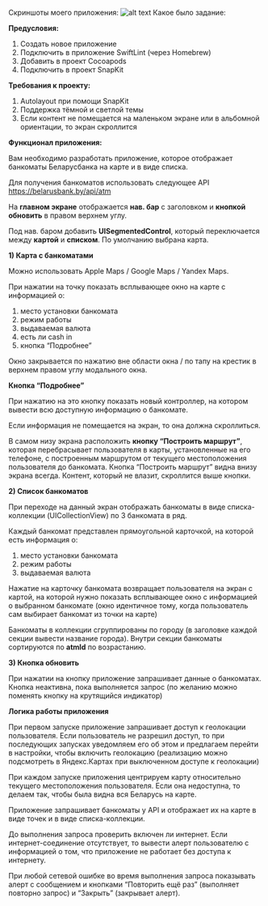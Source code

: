 Скриншоты моего приложения:
![alt text](https://drive.google.com/uc?export=download&confirm=no_antivirus&id=1zmBj_qIaamj_TzWtOMHeNqOvxudUdN5F)
Какое было задание:

**Предусловия:**

1. Создать новое приложение
2. Подключить в приложение SwiftLint (через Homebrew)
3. Добавить в проект Cocoapods
4. Подключить в проект SnapKit

**Требования к проекту:**

1. Autolayout при помощи SnapKit
2. Поддержка тёмной и светлой темы
3. Если контент не помещается на маленьком экране или в альбомной ориентации, то экран скроллится

**Функционал приложения:**

Вам необходимо разработать приложение, которое отображает банкоматы Беларусбанка на карте и в виде списка.

Для получения банкоматов использовать следующее API https://belarusbank.by/api/atm

На **главном экране** отображается **нав. бар** с заголовком и **кнопкой обновить** в правом верхнем углу.

Под нав. баром добавить **UISegmentedControl**, который переключается между **картой** и **списком**. По умолчанию выбрана карта.

**1) Карта с банкоматами**

Можно использовать Apple Maps / Google Maps / Yandex Maps.

При нажатии на точку показать всплывающее окно на карте с информацией о:

1. место установки банкомата
2. режим работы
3. выдаваемая валюта
4. есть ли cash in
5. кнопка “Подробнее”

Окно закрывается по нажатию вне области окна / по тапу на крестик в верхнем правом углу модального окна.

**Кнопка “Подробнее”**

При нажатию на это кнопку показать новый контроллер, на котором вывести всю доступную информацию о банкомате.

Если информация не помещается на экран, то она должна скроллиться.

В самом низу экрана расположить **кнопку “Построить маршрут”**, которая перебрасывает пользователя в карты, установленные на его телефоне, с построенным маршрутом от текущего местоположения пользователя до банкомата. Кнопка “Построить маршрут” видна внизу экрана всегда. Контент, который не влазит, скроллится выше кнопки.

**2) Список банкоматов**

При переходе на данный экран отображать банкоматы в виде списка-коллекции (UICollectionView) по 3 банкомата в ряд.

Каждый банкомат представлен прямоугольной карточкой, на которой есть информация о:

1. место установки банкомата
2. режим работы
3. выдаваемая валюта

Нажатие на карточку банкомата возвращает пользователя на экран с картой, на которой нужно показать всплывающее окно с информацией о выбранном банкомате (окно идентичное тому, когда пользователь сам выбирает банкомат из точки на карте)

Банкоматы в коллекции сгруппированы по городу (в заголовке каждой секции вывести название города). Внутри секции банкоматы сортируются по **atmId** по возрастанию.

**3) Кнопка обновить**

При нажатии на кнопку приложение запрашивает данные о банкоматах. Кнопка неактивна, пока выполняется запрос (по желанию можно поменять кнопку на крутящийся индикатор)

**Логика работы приложения**

При первом запуске приложение запрашивает доступ к геолокации пользователя. Если пользователь не разрешил доступ, то при последующих запусках уведомляем его об этом и предлагаем перейти в настройки, чтобы включить геолокацию (реализацию можно подсмотреть в Яндекс.Картах при выключенном доступе к геолокации)

При каждом запуске приложения центрируем карту относительно текущего местоположения пользователя. Если она недоступна, то делаем так, чтобы была видна вся Беларусь на карте.

Приложение запрашивает банкоматы у API и отображает их на карте в виде точек и в виде списка-коллекции.

До выполнения запроса проверить включен ли интернет. Если интернет-соединение отсутствует, то вывести алерт пользователю с информацией о том, что приложение не работает без доступа к интернету.

При любой сетевой ошибке во время выполнения запроса показывать алерт с сообщением и кнопками “Повторить ещё раз” (выполняет повторно запрос) и “Закрыть” (закрывает алерт).